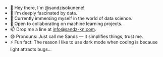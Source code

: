 - 👋 Hey there, I'm @sandzisokunene!
- 👀 I'm deeply fascinated by data.
- 🌱 Currently immersing myself in the world of data science.
- 💞️ Open to collaborating on machine learning projects.
- 📫 Drop me a line at info@sandz-kn.com.
- 😄 Pronouns: Just call me Sands — it simplifies things, trust me.
- ⚡ Fun fact: The reason I like to use dark mode when coding is because light attracts bugs...
